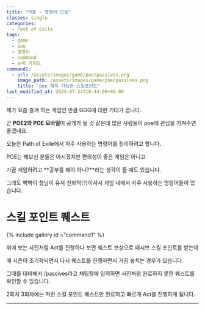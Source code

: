 ```yaml
---
title: "POE - 명령어 모음"
classes: single
categories:
  - Path of Exile
tags:
  - game
  - poe
  - 명령어
  - command
  - 뉴비 가이드
command1:
  - url: /assets/images/game/poe/passives.png
    image_path: /assets/images/game/poe/passives.png
    title: "poe 획득 가능한 스킬포인트"
last_modified_at: 2023-07-24T18:44:00+09:00
---
```


제가 요즘 즐겨 하는 게임인 만큼 GGG에 대한 기대가 큽니다.

곧 **POE2와 POE 모바일**이 공개가 될 것 같은데 많은 사람들이 poe에 관심을 가져주면 좋겠네요.

오늘은 Path of Exile에서 자주 사용하는 명령어를 정리하려고 합니다.

POE는 해보신 분들은 아시겠지만 편의성이 좋은 게임은 아니고

가끔 게임하려고 **공부를 해야 하나?**라는 생각이 들 때도 있습니다.

그래도 빡빡이 형님이 유저 친화적(?)이셔서 게임 내에서 자주 사용하는 명령어들이 있습니다.

# 스킬 포인트 퀘스트

{% include gallery id ="command1" %}

위에 보는 사진처럼 Act를 진행하다 보면 퀘스트 보상으로 패시브 스킬 포인트를 받는데

매 시즌이 초기화되면서 다시 퀘스트를 진행하면서 가끔 놓치는 경우가 있습니다.

그때를 대비해서 /passives라고 채팅창에 입력하면 사진처럼 완료하지 못한 퀘스트를 확인할 수 있습니다.

2회차 3회차에는 저런 스킬 포인트 퀘스트만 완료하고 빠르게 Act를 진행하게 됩니다.

---